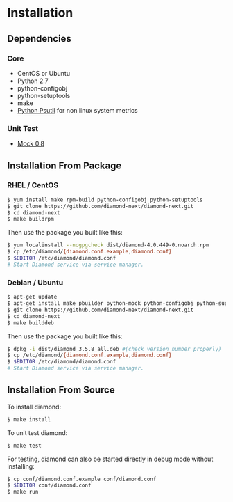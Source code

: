 # Installation

## Dependencies
### Core

- CentOS or Ubuntu
- Python 2.7
- python-configobj
- python-setuptools
- make
- [Python Psutil](http://code.google.com/p/psutil/) for non linux system metrics

### Unit Test

- [Mock 0.8](http://www.voidspace.org.uk/python/mock/)


## Installation From Package
### RHEL / CentOS

```sh
$ yum install make rpm-build python-configobj python-setuptools
$ git clone https://github.com/diamond-next/diamond-next.git
$ cd diamond-next
$ make buildrpm
```

Then use the package you built like this:

```sh
$ yum localinstall --nogpgcheck dist/diamond-4.0.449-0.noarch.rpm
$ cp /etc/diamond/{diamond.conf.example,diamond.conf}
$ $EDITOR /etc/diamond/diamond.conf
# Start Diamond service via service manager.
```

### Debian / Ubuntu

```sh
$ apt-get update
$ apt-get install make pbuilder python-mock python-configobj python-support cdbs devscripts build-essential
$ git clone https://github.com/diamond-next/diamond-next.git
$ cd diamond-next
$ make builddeb
```

Then use the package you built like this:

```sh
$ dpkg -i dist/diamond_3.5.8_all.deb #(check version number properly)
$ cp /etc/diamond/{diamond.conf.example,diamond.conf}
$ $EDITOR /etc/diamond/diamond.conf
# Start Diamond service via service manager.
```

## Installation From Source

To install diamond:

```sh
$ make install
```

To unit test diamond:

```sh
$ make test
```

For testing, diamond can also be started directly in debug mode without installing:

```sh
$ cp conf/diamond.conf.example conf/diamond.conf
$ $EDITOR conf/diamond.conf
$ make run
```
